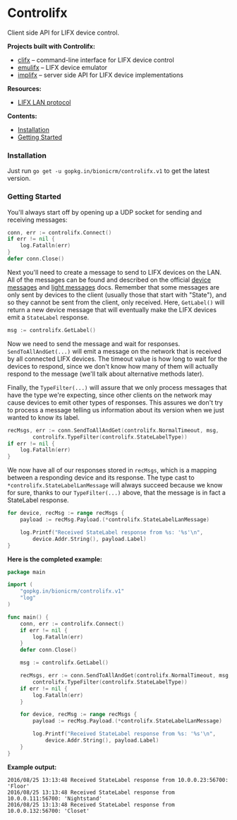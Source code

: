 # Controlifx
Client side API for LIFX device control.

**Projects built with Controlifx:**
- [clifx](https://github.com/golifx/clifx) &ndash; command-line interface for LIFX device control
- [emulifx](https://github.com/golifx/emulifx) &ndash; LIFX device emulator
- [implifx](https://github.com/golifx/implifx) &ndash; server side API for LIFX device implementations

**Resources:**
- [LIFX LAN protocol](https://lan.developer.lifx.com/)

**Contents:**
- [Installation](#installation)
- [Getting Started](#getting-started)

### Installation
Just run `go get -u gopkg.in/bionicrm/controlifx.v1` to get the latest version.

### Getting Started
You'll always start off by opening up a UDP socket for sending and receiving messages:
```go
conn, err := controlifx.Connect()
if err != nil {
    log.Fatalln(err)
}
defer conn.Close()
```
Next you'll need to create a message to send to LIFX devices on the LAN. All of the messages can be found and described on the official [device messages](https://lan.developer.lifx.com/docs/device-messages) and [light messages](https://lan.developer.lifx.com/docs/light-messages) docs. Remember that some messages are only sent by devices to the client (usually those that start with "State"), and so they cannot be sent from the client, only received. Here, `GetLabel()` will return a new device message that will eventually make the LIFX devices emit a `StateLabel` response.
```go
msg := controlifx.GetLabel()
```
Now we need to send the message and wait for responses. `SendToAllAndGet(...)` will emit a message on the network that is received by all connected LIFX devices. The timeout value is how long to wait for the devices to respond, since we don't know how many of them will actually respond to the message (we'll talk about alternative methods later). 

Finally, the `TypeFilter(...)` will assure that we only process messages that have the type we're expecting, since other clients on the network may cause devices to emit other types of responses. This assures we don't try to process a message telling us information about its version when we just wanted to know its label.
```go
recMsgs, err := conn.SendToAllAndGet(controlifx.NormalTimeout, msg,
		controlifx.TypeFilter(controlifx.StateLabelType))
if err != nil {
	log.Fatalln(err)
}
```
We now have all of our responses stored in `recMsgs`, which is a mapping between a responding device and its response. The type cast to `*controlifx.StateLabelLanMessage` will always succeed because we know for sure, thanks to our `TypeFilter(...)` above, that the message is in fact a StateLabel response.
```go
for device, recMsg := range recMsgs {
	payload := recMsg.Payload.(*controlifx.StateLabelLanMessage)

	log.Printf("Received StateLabel response from %s: '%s'\n",
		device.Addr.String(), payload.Label)
}
```
**Here is the completed example:**
```go
package main

import (
	"gopkg.in/bionicrm/controlifx.v1"
	"log"
)

func main() {
	conn, err := controlifx.Connect()
	if err != nil {
		log.Fatalln(err)
	}
	defer conn.Close()

	msg := controlifx.GetLabel()

	recMsgs, err := conn.SendToAllAndGet(controlifx.NormalTimeout, msg,
		controlifx.TypeFilter(controlifx.StateLabelType))
	if err != nil {
		log.Fatalln(err)
	}

	for device, recMsg := range recMsgs {
		payload := recMsg.Payload.(*controlifx.StateLabelLanMessage)

		log.Printf("Received StateLabel response from %s: '%s'\n",
			device.Addr.String(), payload.Label)
	}
}
```
**Example output:**
```
2016/08/25 13:13:48 Received StateLabel response from 10.0.0.23:56700: 'Floor'
2016/08/25 13:13:48 Received StateLabel response from 10.0.0.111:56700: 'Nightstand'
2016/08/25 13:13:48 Received StateLabel response from 10.0.0.132:56700: 'Closet'
```
